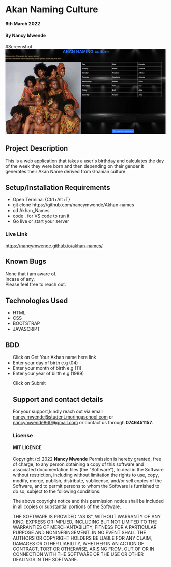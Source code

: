 # Akan Naming Culture
####  6th March 2022
#### By **Nancy Mwende**

#Screenshot
<img src="images/Screenshot.png">

## Project Description
This is a web application that takes a user's birthday and calculates the day of the week they were born and then depending on their gender it generates their Akan Name derived from Ghanian culture.

## Setup/Installation Requirements
<ul>
<li>Open Terminal {Ctrl+Alt+T}</li>
<li>git clone https://github.com/nancymwende/Akhan-names</li>
<li>cd Akhan_Names </li>
<li>code . for VS code to run it<l/li>
<li>Go live or start your server</li>
</ul>

### Live Link
<a> https://nancymwende.github.io/akhan-names/</a>


## Known Bugs

None that i am aware of.<br>Incase of any,<br>Please feel free to reach out.

## Technologies Used

<ul>
<li>HTML</li>
<li>CSS</li>
<li>BOOTSTRAP</li>
<li>JAVASCRIPT</li>
</ul>

  ## BDD
  <ul>
  Click on  Get Your Akhan name here link

<li>Enter your day of birth e.g (04)</li>
<li>Enter your month of birth e.g (11)</li>
<li>Enter your year of birth e.g (1989)</li>
<p>Click on Submit</p>

## Support and contact details
For your support,kindly reach out via email nancy.mwende@student.moringaschool.com or nancymwende860@gmail.com or contact us through **0746451157**.

### License

 #### MIT LICENCE

Copyright (c) 2022 **Nancy Mwende**
Permission is hereby granted, free of charge, to any person obtaining a copy
of this software and associated documentation files (the "Software"), to deal
in the Software without restriction, including without limitation the rights
to use, copy, modify, merge, publish, distribute, sublicense, and/or sell
copies of the Software, and to permit persons to whom the Software is
furnished to do so, subject to the following conditions:

The above copyright notice and this permission notice shall be included in all
copies or substantial portions of the Software.

THE SOFTWARE IS PROVIDED "AS IS", WITHOUT WARRANTY OF ANY KIND, EXPRESS OR
IMPLIED, INCLUDING BUT NOT LIMITED TO THE WARRANTIES OF MERCHANTABILITY,
FITNESS FOR A PARTICULAR PURPOSE AND NONINFRINGEMENT. IN NO EVENT SHALL THE
AUTHORS OR COPYRIGHT HOLDERS BE LIABLE FOR ANY CLAIM, DAMAGES OR OTHER
LIABILITY, WHETHER IN AN ACTION OF CONTRACT, TORT OR OTHERWISE, ARISING FROM,
OUT OF OR IN CONNECTION WITH THE SOFTWARE OR THE USE OR OTHER DEALINGS IN THE
SOFTWARE.
  
